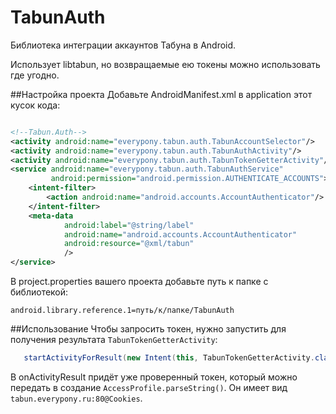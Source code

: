 TabunAuth
=========
Библиотека интеграции аккаунтов Табуна в Android.

Использует libtabun, но возвращаемые ею токены можно использовать где угодно.

##Настройка проекта
Добавьте AndroidManifest.xml в application этот кусок кода:

```xml

<!--Tabun.Auth-->
<activity android:name="everypony.tabun.auth.TabunAccountSelector"/>
<activity android:name="everypony.tabun.auth.TabunAuthActivity"/>
<activity android:name="everypony.tabun.auth.TabunTokenGetterActivity"/>
<service android:name="everypony.tabun.auth.TabunAuthService"
         android:permission="android.permission.AUTHENTICATE_ACCOUNTS">
    <intent-filter>
        <action android:name="android.accounts.AccountAuthenticator"/>
    </intent-filter>
    <meta-data
            android:label="@string/label"
            android:name="android.accounts.AccountAuthenticator"
            android:resource="@xml/tabun"
            />
</service>

```
В project.properties вашего проекта добавьте путь к папке с библиотекой:

```properties
android.library.reference.1=путь/к/папке/TabunAuth
```
       
##Использование
Чтобы запросить токен, нужно запустить для получения результата `TabunTokenGetterActivity`:

```java
   startActivityForResult(new Intent(this, TabunTokenGetterActivity.class), 42);
```

В onActivityResult придёт уже проверенный токен, который можно передать в создание `AccessProfile.parseString()`.
Он имеет вид `tabun.everypony.ru:80@Cookies`. 